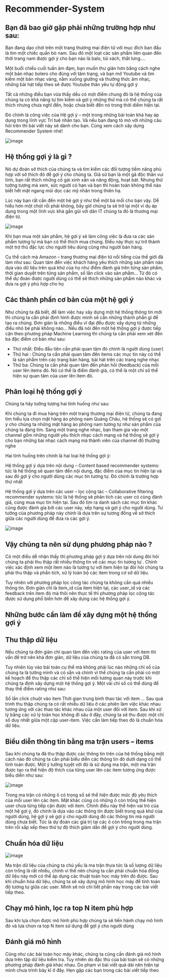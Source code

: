 # Recommender-System

## Bạn đã bao giờ gặp phải những trường hợp như sau:

Bạn đang dạo chơi trên một trang thương mại điện tử với mục đích ban đầu là tìm một chiếc quần bò nam. Sau đó một loạt các sản phẩm liên quan đến thời trang nam được gợi ý cho bạn nào là balo, túi xách, thắt lưng…. 

Một buổi chiều cuối tuần ảm đạm, bạn muốn thư giãn hơn bằng cách nghe một bản nhạc bolero cho đúng với tâm trạng, và bạn mở Youtube và tìm kiếm một bản nhạc vàng, nằm xuống giường và thưởng thức âm nhạc, những bài hát tiếp theo sẽ được Youtube thân yêu tự động gợi ý

Tất cả những điều bạn vừa thấy dều có một điểm chung đó là hệ thống của chúng ta có khả năng tự tìm kiếm và gợi ý những thứ mà có thể chúng ta rất thích nhưng chưa nghĩ đến, hoặc chưa biết đến nó trong thời diểm hiện tại.

Đó chính là công việc của Hệ gợi ý – một trong những bài toán khá hay áp dụng trong lĩnh vực Trí tuệ nhân tạo. Và nếu bạn đang tò mò với những câu hỏi trên thì bài viết này sẽ dành cho bạn. Cùng xem cách xây dựng Recommender System nhé!

![image](https://user-images.githubusercontent.com/64195026/114326932-42378580-9b61-11eb-95a2-e09975d11c65.png)

## Hệ thống gợi ý là gì ?

Nó dự đoán sở thích của chúng ta và tìm kiếm các đối tượng tiềm năng phù hợp với sở thích đó để gợi ý cho chúng ta. Giả sử bạn là một gã độc thân vui tính, bạn rất thích những cô gái xinh xắn và năng động, hoạt bát. Nhưng thử tưởng tượng mà xem, sức người có hạn và bạn thì hoàn toàn không thể nào biết hết mặt ngang mũi dọc các mỹ nhân trong thiên hạ.

Lúc này bạn rất cần đến một hệ gợi ý như thể một bà mối cho bạn vậy. Dễ hiểu hơn một chút rồi phải không, bây giờ chúng ta sẽ trở lại một ví dụ áp dụng trong một lĩnh vực khá gần gũi với dân IT chúng ta đó là thương mại điện tử.

![image](https://user-images.githubusercontent.com/64195026/114326966-59767300-9b61-11eb-8058-d1e9dd58de04.png)

Khi bạn mua một sản phẩm, hệ gợi ý sẽ làm công việc là đưa ra các sản phẩm tương tự mà bạn có thể thích mua chúng. Điều này thực sự trở thành một trợ thủ đặc lực cho người tiêu dùng cũng như người bán hàng.

Cụ thể cách mà Amazon – trang thương mại điện tử nổi tiếng của thế giới đã làm như sau:
Quan tâm đến việc khách hàng yêu thích những sản phẩm nào dựa vào dữ liệu trên quá khứ của họ như điểm đánh giá trên từng sản phẩm, thời gian duyệt trên từng sản phẩm, số       lần click vào sản phẩm… Từ đó có thể dự đoán được người dùng có thể sẽ thích những sản phẩm nào khác và đưa ra gợi ý phù hợp cho họ

## Các thành phần cơ bản của một hệ gợi ý
Như chúng ta đã biết, để làm việc hay xây dựng một hệ thống thông tin mới thì chúng ta cần phải định hình được mình sẽ cần những thành phần gì để tạo ra chúng. Đơn giản là những điều vĩ đại đều được xây dựng từ những điều nhỏ bé phải không nào… Nếu đã nói đến một hệ thống gợi ý được tiếp cận theo phương pháp Machine Learning thì chúng ta cần phải xem xét đến ba đặc điểm cơ bản như sau:

  + Thứ nhất: Điều đầu tiên cần phải quan tâm đó chính là người dùng (user)
  + Thứ hai : Chúng ta cần phải quan tâm đến items các mục tin này có thể là sản phẩm trên các trang bán hàng, bài hát trên các trang nghe nhạc
  + Thứ ba: Chúng ta cần phải quan tâm đến phản hồi (feedback) của mỗi user lên items đó. Nó có thể là điểm đánh giá, có thể là một chỉ số thể hiện sự quan tâm của user lên       item đó.

 
## Phân loại hệ thống gợi ý

Chúng ta hãy tưởng tượng hai tình huống như sau:

Khi chúng ta đi mua hàng trên một trang thương mại điện tử, chúng ta đang tìm hiểu lựa chọn mặt hàng áo phông nam Quảng Châu, hệ thống sẽ có gợi ý cho chúng ta những mặt hàng áo phông nam tương tự như sản phẩm của chúng ta đang tìm. Sang một trang nghe nhạc, bạn tham gia vào một channel gồm những người yêu thích nhạc cách mạng và hệ thống sẽ gợi ý cho bạn những bài nhạc cách mạng mà thành viên của channel đố thường nghe

Hai tình huống trên chính là hai loại hệ thống gợi ý:

Hệ thống gợi ý dựa trên nội dung – Content based recommender systems: tức là hệ thống sẽ quan tâm đến nội dung, đặc điểm của mục tin hiện tại và sau đó gợi ý cho người dùng các mục tin tương tự. Đó chính là trường hợp thứ nhất

Hệ thống gợi ý dựa trên các user – lọc cộng tác – Collaborative filtering recommender systems: tức là hệ thống sẽ phân tích các user có cùng đánh giá, cùng mua mục tin hiện tại. Sau đó tìm ra danh sách các mục tin khác cũng được đánh gía bởi các user này, xếp hạng và gợi ý cho người dùng. Tư tưởng của phương pháp này chính là dựa trên sự tương đồng về sở thích giữa các người dùng để đưa ra các gợi ý.

![image](https://user-images.githubusercontent.com/64195026/114327102-d99cd880-9b61-11eb-9dc3-da323defbf39.png)

## Vậy chúng ta nên sử dụng phương pháp nào ?
Có một điều dễ nhận thấy thì phương pháp gợi ý dựa trên nội dung đòi hỏi chúng ta phải thu thập rất nhiều thông tin về các mục tin tương tự . Chính việc xác định xem một item nào là tương tự với item hiện tại đòi hỏi chúng ta phải thu thập và phần tích, xử lý toàn bộ các item trong cơ sở dữ liệu.

Tuy nhiên với phương pháp lọc công tác chúng ta không cần quá nhiều thông tin. Đơn giản chỉ là item_id của item hiện tại, các user_id và các feedback trên item đó mà thôi nên thực tế thì phương pháp lọc cộng tác được sử dụng phổ biến hơn để xây dựng các hệ thống gợi ý.

## Những bước cần làm để xây dựng một hệ thống gợi ý
## Thu thập dữ liệu

Nếu chúng ta đơn giản chỉ quan tâm đến việc rating của user với item thì vấn đề trở nên khá đơn giản, dữ liệu của chúng ta đã có sẵn trong DB.

Tuy nhiên tùy vào bài toán cụ thể mà không phải lúc nào những chỉ số của chúng ta là tường mình và có sẵn và chính vì thế chúng ta cần phải có một kế hoạch để thu thập các chỉ số thể hiện mối tương quan này trước khi chúng ta định xây dựng một hệ thống gợi ý. Một vài chỉ số có thể dùng để thay thế điểm rating như sau:

Số lần click chuột vào item
Thời gian trung bình thao tác với item
…
Sau quá trình thu thập chúng ta có rất nhiều dữ liệu ở các phiên làm việc khác nhau tương ứng với các thao tác khác nhau của một user đối với item. Sau khi xử lý bằng các xử lý toàn học không đi sâu ở đây, chúng ta sẽ thu được một chỉ số duy nhất giữa một cặp user-item. Việc cần làm tiếp theo đó là chuẩn hóa dữ liệu.

## Biểu diễn thông tin bằng ma trận users – items

Sau khi chúng ta đã thu thập được các thông tin trên của hệ thống bằng một cách nào đó chúng ta cần phải biểu diễn các thông tin đó dưới dạng có thể tính toán được. Một ý tưởng tuyệt vời đó là sử dụng ma trận, một ma trân được tạo ra thể hiện độ thích của từng user lên các item tương ứng được biểu diễn như sau:

![image](https://user-images.githubusercontent.com/64195026/114327075-c12cbe00-9b61-11eb-8078-8842d95d7717.png)

 Trong ma trận có những ô có trọng số sẽ thể hiện được mức độ yêu thích của mỗi user lên các item. Mặt khác cũng có những ô còn trống thể hiện user chưa từng tiếp cận được với item. Chính điều này thể hiện vai trò của một hệ gợi ý, đó chính là dựa vào các thông tin được biết trong quá khứ của người dùng, hệ gợi ý sẽ gợi ý cho người dùng đó các thông tin mà người dùng chưa biết. Tức là dự đoán các giá trị tại các ô còn trống trong ma trận trên rồi sắp xếp theo thứ tự độ thích giảm dần để gợi ý cho người dùng.

## Chuẩn hóa dữ liệu

![image](https://user-images.githubusercontent.com/64195026/114327128-f5a07a00-9b61-11eb-9d8c-0eb5f159b2ab.png)

Ma trận dữ liệu của chúng ta chủ yếu là ma trận thưa tức là số lượng dữ liệu còn trống là rất nhiều, chính vì thế nên chúng ta cần phải chuẩn hóa đống dữ liệu này mới có thể áp dụng các thuật toán học máy trên đó được. Sau khi chuẩn hóa dữ liệu, chúng ta sẽ xây dựng mô hình học máy để tính toán độ tương tự giữa các user. Mình sẽ nói chi tiết phần này trong các bài viết tiếp theo.

## Chạy mô hình, lọc ra top N item phù hợp
Sau khi lựa chọn được mô hình phù hợp chúng ta sẽ tiến hành chạy mô hình đó và lựa chọn ra top N item sử dụng để gợi ý cho người dùng

## Đánh giá mô hình
Cũng như các bài toán học máy khác, chúng ta cũng cần đánh giá mô hình dựa trên tập dữ liệu kiểm tra. Tuy nhiên do đặc thù của bài toán sẽ có những phương pháp đánh giá khác nhau. Do phạm vi bài viết quá dài nên hiện tại mình chưa trình bày kĩ ở đây. Hẹn gặp các bạn trong các bài viết tiếp theo
